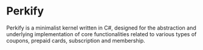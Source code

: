 # Perkify

Perkify is a minimalist kernel written in C#, designed for the abstraction and underlying implementation of core functionalities related to various types of coupons, prepaid cards, subscription and membership.

